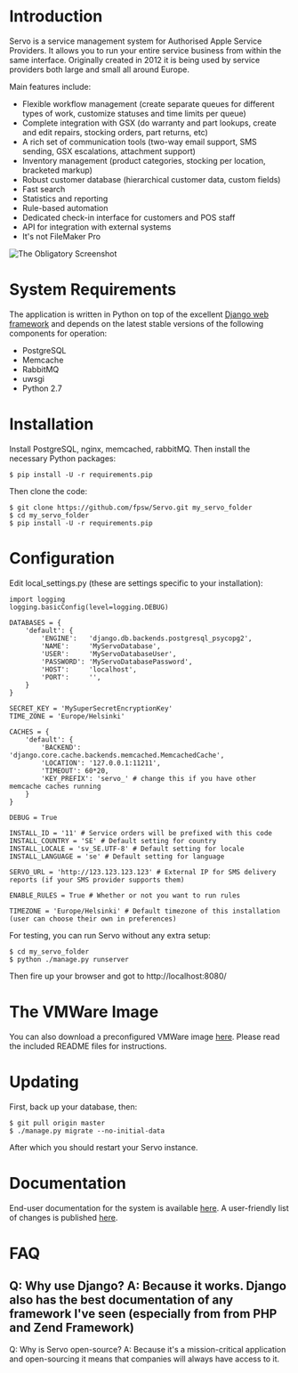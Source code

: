 Introduction
============

Servo is a service management system for Authorised Apple Service Providers. It allows you to run your entire service business from within the same interface. Originally created in 2012 it is being used by service providers both large and small all around Europe.

Main features include:

- Flexible workflow management (create separate queues for different types of work, customize statuses and time limits per queue)
- Complete integration with GSX (do warranty and part lookups, create and edit repairs, stocking orders, part returns, etc)
- A rich set of communication tools (two-way email support, SMS sending, GSX escalations, attachment support)
- Inventory management (product categories, stocking per location, bracketed markup)
- Robust customer database (hierarchical customer data, custom fields)
- Fast search
- Statistics and reporting
- Rule-based automation
- Dedicated check-in interface for customers and POS staff
- API for integration with external systems
- It's not FileMaker Pro

![The Obligatory Screenshot](http://www.servoapp.com/img/screenshots/940/order1.png)


System Requirements
===================

The application is written in Python on top of the excellent [Django web framework](https://www.djangoproject.com) and depends on the latest stable versions of the following components for operation:

- PostgreSQL
- Memcache
- RabbitMQ
- uwsgi
- Python 2.7


Installation
============

Install PostgreSQL, nginx, memcached, rabbitMQ. Then install the necessary Python packages:

    $ pip install -U -r requirements.pip

Then clone the code:

	$ git clone https://github.com/fpsw/Servo.git my_servo_folder
	$ cd my_servo_folder
	$ pip install -U -r requirements.pip


Configuration
=============

Edit local_settings.py (these are settings specific to your installation):

	import logging
	logging.basicConfig(level=logging.DEBUG)

	DATABASES = {
	    'default': {
	        'ENGINE':   'django.db.backends.postgresql_psycopg2',
	        'NAME':     'MyServoDatabase',
	        'USER':     'MyServoDatabaseUser',
	        'PASSWORD': 'MyServoDatabasePassword',
	        'HOST':     'localhost',
	        'PORT':     '',
	    }
	}

	SECRET_KEY = 'MySuperSecretEncryptionKey'
	TIME_ZONE = 'Europe/Helsinki'

	CACHES = {
	    'default': {
	        'BACKEND': 'django.core.cache.backends.memcached.MemcachedCache',
	        'LOCATION': '127.0.0.1:11211',
	        'TIMEOUT': 60*20,
	        'KEY_PREFIX': 'servo_' # change this if you have other memcache caches running
	    }
	}

	DEBUG = True

	INSTALL_ID = '11' # Service orders will be prefixed with this code
	INSTALL_COUNTRY = 'SE' # Default setting for country
	INSTALL_LOCALE = 'sv_SE.UTF-8' # Default setting for locale
	INSTALL_LANGUAGE = 'se' # Default setting for language

	SERVO_URL = 'http://123.123.123.123' # External IP for SMS delivery reports (if your SMS provider supports them)

	ENABLE_RULES = True # Whether or not you want to run rules

	TIMEZONE = 'Europe/Helsinki' # Default timezone of this installation (user can choose their own in preferences)

For testing, you can run Servo without any extra setup:

	$ cd my_servo_folder
	$ python ./manage.py runserver

Then fire up your browser and got to http://localhost:8080/


The VMWare Image
================

You can also download a preconfigured VMWare image [here](http://files.servoapp.com/vmware/). Please read the included README files for instructions.


Updating
========

First, back up your database, then:

	$ git pull origin master
	$ ./manage.py migrate --no-initial-data

After which you should restart your Servo instance.


Documentation
=============

End-user documentation for the system is available [here](https://docs.servoapp.com). A user-friendly list of changes is published [here](https://docs.servoapp.com/changelog/).


FAQ
===

Q: Why use Django?
A: Because it works. Django also has the best documentation of any framework I've seen (especially from from PHP and Zend Framework)
----
Q: Why is Servo open-source?
A: Because it's a mission-critical application and open-sourcing it means that companies will always have access to it.
